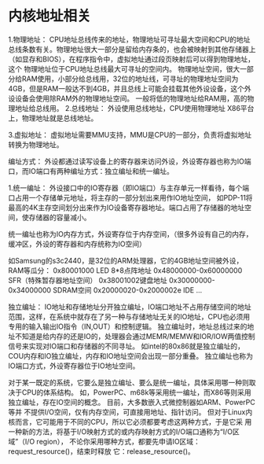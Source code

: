 # 内核地址相关

1.物理地址：
CPU地址总线传来的地址，物理地址可寻址最大空间和CPU的地址总线条数有关。物理地址很大一部分是留给内存条的，也会被映射到其他存储器上（如显存和BIOS），在程序指令中，虚拟地址通过段页映射后可以得到物理地址，这个
物理地址位于CPU地址总线最大可寻址的空间内。
物理地址空间，很大一部分给RAM使用，小部分给总线用，32位的地址线，可寻址的物理地址空间为4GB，但是RAM一般达不到4GB，并且总线上可能会挂载其他外设设备，这个外设设备会使用除RAM外的物理地址空间。
一般将低的物理地址给RAM用，高的物理地址给总线用。
2.总线地址：
外设使用总线地址，CPU使用物理地址
X86平台上，物理地址就是总线地址。

3.虚拟地址：
虚拟地址需要MMU支持，MMU是CPU的一部分，负责将虚拟地址转换为物理地址。

编址方式：
外设都通过读写设备上的寄存器来访问外设，外设寄存器也称为IO端口，而IO端口有两种编址方式：独立编址和统一编址。

1.统一编址：
外设接口中的IO寄存器（即IO端口）与主存单元一样看待，每个端口占用一个存储单元地址，将主存的一部分划出来用作IO地址空间，
如PDP-11将最高的4K主存空间划分出来作为IO设备寄存器地址。端口占用了存储器的地址空间，使存储器的容量减小。

统一编址也称为IO内存方式，外设寄存位于内存空间，（很多外设有自己的内存，缓冲区，外设的寄存器和内存统称为IO空间）

如Samsung的s3c2440，是32位的ARM处理器，它的4GB地址空间被外设，RAM等瓜分：
0x80001000 LED 8*8点阵地址
0x48000000-0x60000000 SFR（特殊暂存器地址空间）
0x38001002键盘地址
0x30000000-0x34000000 SDRAM空间
0x20000020-0x2000002e IDE
...

独立编址：
IO地址和存储地址分开独立编址，IO端口地址不占用存储空间的地址范围，这样，在系统中就存在了另一种与存储地址无关的IO地址，CPU也必须用专用的输入输出IO指令（IN,OUT）和控制逻辑。
独立编址时，地址总线过来的地址不知道是给内存的还是IO的，处理器会通过MEMR/MEMW和IOR/IOW两值控制信号来实现对IO端口和存储器的不同寻址。
如intel的80x86就是独立编址的，COU内存和IO独立编址，内存和IO地址空间会出现一部分重叠。
独立编址也称为IO端口方式，外设寄存器位于IO地址空间。

对于某一既定的系统，它要么是独立编址、要么是统一编址，具体采用哪一种则取决于CPU的体系结构。 
如，PowerPC、m68k等采用统一编址，而X86等则采用独立编址，存在IO空间的概念。
目前，大多数嵌入式微控制器如ARM、PowerPC等并 不提供I/O空间，仅有内存空间，可直接用地址、指针访问。
但对于Linux内核而言，它可能用于不同的CPU，所以它必须都要考虑这两种方式，于是它采 用一种新的方法，将基于I/O映射方式的或内存映射方式的I/O端口通称为“I/O区域”（I/O region），
不论你采用哪种方式，都要先申请IO区域：request_resource()，结束时释放 它：release_resource()。